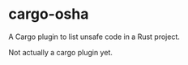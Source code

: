 # cargo-osha

A Cargo plugin to list unsafe code in a Rust project.

Not actually a cargo plugin yet.
